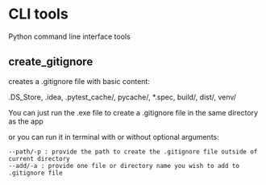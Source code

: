 # CLI tools

Python command line interface tools

## create_gitignore
creates a .gitignore file with basic content: 

.DS_Store, .idea, .pytest_cache/, pycache/, *.spec, build/, dist/, venv/

You can just run the .exe file to create a .gitignore file in the same directory as the app 

or you can run it in terminal with or without optional arguments:
```
--path/-p : provide the path to create the .gitignore file outside of current directory
--add/-a : provide one file or directory name you wish to add to .gitignore file
```
